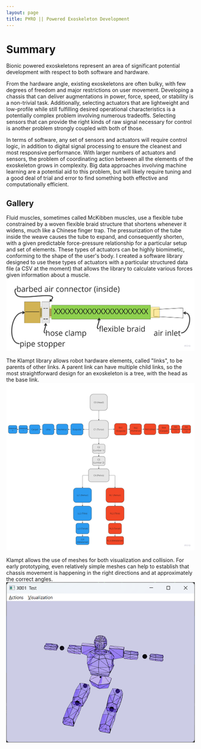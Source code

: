 ```yaml
---
layout: page
title: P¥RO || Powered Exoskeleton Development
---
```


Summary
=======

Bionic powered exoskeletons represent an area of significant potential development with respect to both software and
hardware. 

From the hardware angle, existing exoskeletons are often bulky, with few degrees of freedom and major 
restrictions on user movement. Developing a chassis that can deliver augmentations in power, force, speed, or stability 
is a non-trivial task. Additionally, selecting actuators that are lightweight and low-profile while still fulfilling
desired operational characteristics is a potentially complex problem involving numerous tradeoffs. Selecting sensors
that can provide the right kinds of raw signal necessary for control is another problem strongly coupled with both of those.

In terms of software, any set of sensors and actuators will require control logic, in addition to digital signal
processing to ensure the cleanest and most responsive performance. With larger numbers of actuators and sensors, the
problem of coordinating action between all the elements of the exoskeleton grows in complexity. Big data approaches
involving machine learning are a potential aid to this problem, but will likely require tuning and a good deal of trial 
and error to find something both effective and computationally efficient.

Gallery
-------

Fluid muscles, sometimes called McKibben muscles, use a flexible tube constrained by a woven flexible braid structure
that shortens whenever it widens, much like a Chinese finger trap. The pressurization of the tube inside the weave
causes the tube to expand, and consequently shorten, with a given predictable force-pressure relationship for a
particular setup and set of elements. These types of actuators can be highly biomimetic, conforming to the shape of the 
user's body. I created a software library designed to use these types of actuators with a particular structured data
file (a CSV at the moment) that allows the library to calculate various forces given information about a muscle.
![Diagram of a basic fluid muscle](assets/images/mckibben.png)

The Klampt library allows robot hardware elements, called "links", to be parents of other links. A parent link can have
multiple child links, so the most straightforward design for an exoskeleton is a tree, with the head as the base link.
![Exoskeleton logical structure](assets/images/X001_structure.png)

Klampt allows the use of meshes for both visualization and collision. For early prototyping, even relatively simple
meshes can help to establish that chassis movement is happening in the right directions and at approximately the correct
angles.
![Early chassis design](assets/images/chassis.png)